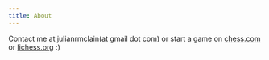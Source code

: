 ```yaml
---
title: About
---
```


Contact me at julianrmclain(at gmail dot com) or start a game on
<a href="https://www.chess.com/member/jjjulio"> chess.com</a>
or
<a href="https://lichess.org/@/jjjulio2"> lichess.org</a>
:)
